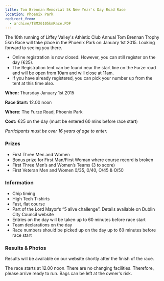 ```yaml
---
title: Tom Brennan Memorial 5k New Year's Day Road Race
location: Phoenix Park
redirect_from:
  - archive/TBM20105kmRace.PDF
---
```


The 10th running of Liffey Valley's Athletic Club Annual Tom Brennan Trophy 5km Race will take place in the Phoenix Park on January 1st 2015.
Looking forward to seeing you there.

- Online registration is now closed. However, you can still register on the day (€25).
- The Registration tent can be found near the start line on the Furze road and will be open from 10am and will close at 11am.
- If you have already registered, you can pick your number up from the tent at this time also.

**When:** Thursday January 1st 2015

**Race Start:** 12.00 noon

**Where:** The Furze Road, Phoenix Park 

**Cost:** €25 on the day (must be entered 60 mins before race start)

*Participants must be over 16 years of age to enter.*

### Prizes

- First Three Men and Women
- Bonus prize for First Man/First Woman where course record is broken 
- First Three Men’s and Women’s Teams (3 to score)
- First Veteran Men and Women 0/35, 0/40, O/45 & O/50

### Information

- Chip timing
- High Tech T-shirts
- Fast, flat course
- Part of the Lord Mayor’s “5 alive challenge”. Details available on  Dublin City Council website  
- Entries on the day will be taken up to 60 minutes before race start
- Team declarations on the day 
- Race numbers should be picked up on the day up to 60 minutes before race start

### Results & Photos
Results will be available on our website shortly after the finish of the race. 

The race starts at 12.00 noon. There are no changing facilities. Therefore, please arrive ready to run. Bags can be left at the owner's risk.
